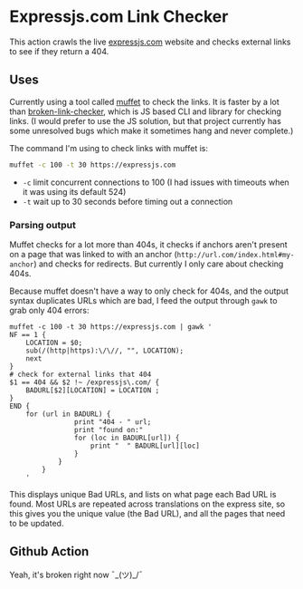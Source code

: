 # Expressjs.com Link Checker

This action crawls the live [expressjs.com](https://expressjs.com) website and checks external links to see if they return a 404.

## Uses

Currently using a tool called [muffet](https://github.com/raviqqe/muffet) to check the links. It is faster by a lot than [broken-link-checker](https://github.com/stevenvachon/broken-link-checker), which is JS based CLI and library for checking links. (I would prefer to use the JS solution, but that project currently has some unresolved bugs which make it sometimes hang and never complete.)

The command I'm using to check links with muffet is:

```sh
muffet -c 100 -t 30 https://expressjs.com
```

- `-c` limit concurrent connections to 100 (I had issues with timeouts when it was using its default 524)
- `-t` wait up to 30 seconds before timing out a connection

### Parsing output

Muffet checks for a lot more than 404s, it checks if anchors aren't present on a page that was linked to with an anchor (`http://url.com/index.html#my-anchor`) and checks for redirects. But currently I only care about checking 404s.

Because muffet doesn't have a way to only check for 404s, and the output syntax duplicates URLs which are bad, I feed the output through `gawk` to grab only 404 errors:

```
muffet -c 100 -t 30 https://expressjs.com | gawk '
NF == 1 {
	LOCATION = $0;
	sub(/(http|https):\/\//, "", LOCATION);
	next
}
# check for external links that 404
$1 == 404 && $2 !~ /expressjs\.com/ {
	BADURL[$2][LOCATION] = LOCATION ;
}
END {
	for (url in BADURL) {
				print "404 - " url;
				print "found on:"
				for (loc in BADURL[url]) {
					print "  " BADURL[url][loc]
				}
			}
		}
	'
```

This displays unique Bad URLs, and lists on what page each Bad URL is found. Most URLs are repeated across translations on the express site, so this gives you the unique value (the Bad URL), and all the pages that need to be updated.

## Github Action

Yeah, it's broken right now ¯\_(ツ)\_/¯
